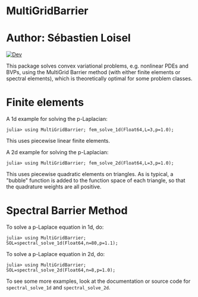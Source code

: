 # MultiGridBarrier

# Author: Sébastien Loisel

[![Dev](https://img.shields.io/badge/docs-dev-blue.svg)](https://sloisel.github.io/MultiGridBarrier.jl/dev/)

This package solves convex variational problems, e.g. nonlinear PDEs and BVPs, using the MultiGrid Barrier method (with either finite elements or spectral elements), which is theoretically optimal for some problem classes.

# Finite elements

A 1d example for solving the p-Laplacian:
```
julia> using MultiGridBarrier; fem_solve_1d(Float64,L=3,p=1.0);
```
This uses piecewise linear finite elements.

A 2d example for solving the p-Laplacian:
```
julia> using MultiGridBarrier; fem_solve_2d(Float64,L=3,p=1.0);
```
This uses piecewise quadratic elements on triangles. As is typical, a "bubble" function is added to the function space of each triangle, so that the quadrature weights are all positive.

# Spectral Barrier Method

To solve a p-Laplace equation in 1d, do:

```
julia> using MultiGridBarrier; SOL=spectral_solve_1d(Float64,n=80,p=1.1);
```

To solve a p-Laplace equation in 2d, do:

```
julia> using MultiGridBarrier; SOL=spectral_solve_2d(Float64,n=8,p=1.0);
```

To see some more examples, look at the documentation or source code for `spectral_solve_1d` and `spectral_solve_2d`.

